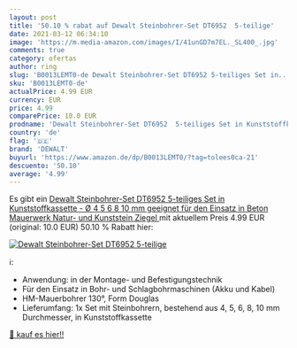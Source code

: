 ```yaml
---
layout: post
title: '50.10 % rabat auf Dewalt Steinbohrer-Set DT6952  5-teilige'
date: 2021-03-12 06:34:10
image: 'https://m.media-amazon.com/images/I/41unGD7m7EL._SL400_.jpg'
comments: true
category: ofertas
author: ring
slug: 'B0013LEMT0-de Dewalt Steinbohrer-Set DT6952 5-teiliges Set in...'
sku: 'B0013LEMT0-de'
actualPrice: 4.99 EUR
currency: EUR
price: 4.99
comparePrice: 10.0 EUR
prodname: 'Dewalt Steinbohrer-Set DT6952  5-teiliges Set in Kunststoffkassette - Ø 4  5  6  8  10 mm  geeignet für den Einsatz in Beton  Mauerwerk  Natur- und Kunststein  Ziegel '
country: 'de'
flag: '🇩🇪'
brand: 'DEWALT'
buyurl: 'https://www.amazon.de/dp/B0013LEMT0/?tag=tolees0ca-21'
descuento: '50.10'
average: '4.99'
---
```


Es gibt ein [Dewalt Steinbohrer-Set DT6952  5-teiliges Set in Kunststoffkassette - Ø 4  5  6  8  10 mm  geeignet für den Einsatz in Beton  Mauerwerk  Natur- und Kunststein  Ziegel ](https://www.amazon.de/dp/B0013LEMT0/?tag=tolees0ca-21) mit aktuellem Preis 4.99 EUR (original: 10.0 EUR) 50.10 % Rabatt hier:

[![Dewalt Steinbohrer-Set DT6952  5-teilige](https://m.media-amazon.com/images/I/41unGD7m7EL._SL400_.jpg)](https://www.amazon.de/dp/B0013LEMT0/?tag=tolees0ca-21)

ℹ️:

- Anwendung: in der Montage- und Befestigungstechnik
- Für den Einsatz in Bohr- und Schlagbohrmaschinen (Akku und Kabel)
- HM-Mauerbohrer 130°, Form Douglas
- Lieferumfang: 1x Set mit Steinbohrern, bestehend aus 4, 5, 6, 8, 10 mm Durchmesser, in Kunststoffkassette

[🛒 kauf es hier!!](https://www.amazon.de/dp/B0013LEMT0/?tag=tolees0ca-21)
